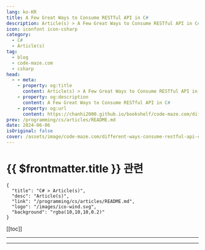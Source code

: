 ```yaml
---
lang: ko-KR
title: A Few Great Ways to Consume RESTful API in C#
description: Article(s) > A Few Great Ways to Consume RESTful API in C#
icon: iconfont icon-csharp
category: 
  - C#
  - Article(s)
tag: 
  - blog
  - code-maze.com
  - csharp
head:  
  - - meta:
    - property: og:title
      content: Article(s) > A Few Great Ways to Consume RESTful API in C#
    - property: og:description
      content: A Few Great Ways to Consume RESTful API in C#
    - property: og:url
      content: https://chanhi2000.github.io/bookshelf/code-maze.com/different-ways-consume-restful-api-csharp.html
prev: /programming/cs/articles/README.md
date: 2024-06-06
isOriginal: false
cover: /assets/image/code-maze.com/different-ways-consume-restful-api-csharp/banner.png
---
```


# {{ $frontmatter.title }} 관련

```component VPCard
{
  "title": "C# > Article(s)",
  "desc": "Article(s)",
  "link": "/programming/cs/articles/README.md",
  "logo": "/images/ico-wind.svg",
  "background": "rgba(10,10,10,0.2)"
}
```

[[toc]]

---

<SiteInfo
  name="A Few Great Ways to Consume RESTful API in C#"
  desc="RESTful APIs are an integral part of our lives. Because of that is important to know how to consume a RESTful API and which tools are at your disposal."
  url="https://code-maze.com/different-ways-consume-restful-api-csharp/"
  logo="/assets/image/code-maze.com/favicon.png"
  preview="/assets/image/code-maze.com/different-ways-consume-restful-api-csharp/banner.png"/>

<!-- TODO: 작성 -->

---

<TagLinks />